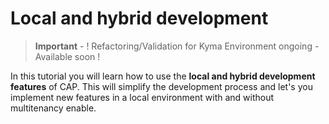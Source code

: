 # Local and hybrid development

> **Important** - ! Refactoring/Validation for Kyma Environment ongoing - Available soon !

In this tutorial you will learn how to use the **local and hybrid development features** of CAP. This will simplify the development process and let's you implement new features in a local environment with and without multitenancy enable. 